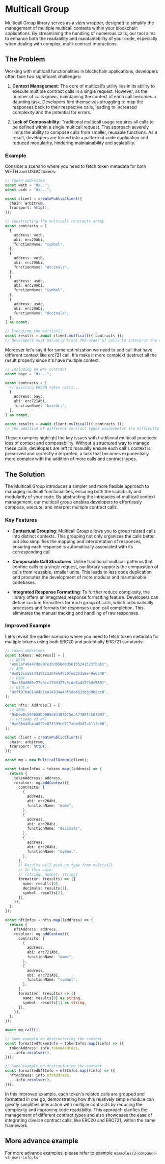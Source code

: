 # Multicall Group

Multicall Group library serves as a [viem](https://github.com/wevm/viem) wrapper, designed to simplify the management of multiple multicall contexts within your blockchain applications. By streamlining the handling of numerous calls, our tool aims to enhance both the readability and maintainability of your code, especially when dealing with complex, multi-contract interactions.

## The Problem

Working with multicall functionalities in blockchain applications, developers often face two significant challenges:

1. **Context Management**: The core of multicall's utility lies in its ability to execute multiple contract calls in a single request. However, as the number of calls grows, maintaining the context of each call becomes a daunting task. Developers find themselves struggling to map the responses back to their respective calls, leading to increased complexity and the potential for errors.

2. **Lack of Composability**: Traditional multicall usage requires all calls to be defined within a single multicall request. This approach severely limits the ability to compose calls from smaller, reusable functions. As a result, developers are forced into a pattern of code duplication and reduced modularity, hindering maintainability and scalability.

### Example

Consider a scenario where you need to fetch token metadata for both WETH and USDC tokens:

```ts
// Token addresses
const weth = "0x..";
const usdc = "0x...";

const client = createPublicClient({
  chain: arbitrum,
  transport: http(),
});

// Constructing the multicall contracts array
const contracts = [
  {
    address: weth,
    abi: erc20Abi,
    functionName: "symbol",
  },
  {
    address: weth,
    abi: erc20Abi,
    functionName: "decimals",
  },
  {
    address: usdc,
    abi: erc20Abi,
    functionName: "symbol",
  },
  {
    address: usdc,
    abi: erc20Abi,
    functionName: "decimals",
  },
] as const;

// Executing the multicall
const results = await client.multicall({ contracts });
// Developers must manually track the order of calls to interpret the results correctly.
```

Moreover let's say if for some optimization we need to add call that have different context like erc721 call. It's make it more complext destruct all the result properly since it's have multiple context.

```ts
// Including an NFT contract
const bayc = "0x...";

const contracts = [
  // Existing ERC20 token calls...
  {
    address: bayc,
    abi: erc721Abi,
    functionName: "baseUri",
  },
] as const;

const results = await client.multicall({ contracts });
// The addition of different contract types exacerbates the difficulty in result management.
```

These examples highlight the key issues with traditional multicall practices: loss of context and composability. Without a structured way to manage these calls, developers are left to manually ensure each call's context is preserved and correctly interpreted, a task that becomes exponentially more complex with the addition of more calls and contract types.

## The Solution

The Multicall Group introduces a simpler and more flexible approach to managing multicall functionalities, ensuring both the scalability and modularity of your code. By abstracting the intricacies of multicall context management, our multicall group enables developers to effortlessly compose, execute, and interpret multiple contract calls.

### Key Features

- **Contextual Grouping**: Multicall Group allows you to group related calls into distinct contexts. This grouping not only organizes the calls better but also simplifies the mapping and interpretation of responses, ensuring each response is automatically associated with its corresponding call.

- **Composable Call Structures**: Unlike traditional multicall patterns that confine calls to a single request, our library supports the composition of calls from reusable, smaller units. This leads to less code duplication and promotes the development of more modular and maintainable codebases.

- **Integrated Response Formatting**: To further reduce complexity, the library offers an integrated response formatting feature. Developers can define custom formatters for each group of calls, which automatically processes and formats the responses upon call completion. This eliminates the manual tracking and handling of raw responses.

### Improved Example

Let's revisit the earlier scenario where you need to fetch token metadata for multiple tokens using both ERC20 and potentially ERC721 standards:

```ts
// Token addresses
const tokens: Address[] = [
  // WETH
  "0x82af49447d8a07e3bd95bd0d56f35241523fbab1",
  // ARB
  "0x912ce59144191c1204e64559fe8253a0e49e6548",
  // USDC
  "0xaf88d065e77c8cc2239327c5edb3a432268e5831",
  // USDC.e
  "0xff970a61a04b1ca14834a43f5de4533ebddb5cc8",
];

const nfts: Address[] = [
  // XBOX
  "0xDeeDc540B58D2089e834876f5ecA778FfC507993",
  // Uniswap V3 NFT
  "0xc36442b4a4522e871399cd717abdd847ab11fe88",
];

const client = createPublicClient({
  chain: arbitrum,
  transport: http(),
});

const mg = new MulticallGroup(client);

const tokenInfos = tokens.map((address) => {
  return {
    tokenAddress: address,
    resolver: mg.addContext({
      contracts: [
        {
          address,
          abi: erc20Abi,
          functionName: "name",
        },
        {
          address,
          abi: erc20Abi,
          functionName: "decimals",
        },
        {
          address,
          abi: erc20Abi,
          functionName: "symbol",
        },
      ],
      // Results will pick up type from multicall
      // In this case:
      // [string, number, string]
      formatter: (results) => ({
        name: results[0],
        decimals: results[1],
        symbol: results[2],
      }),
    }),
  };
});

const nftInfos = nfts.map((address) => {
  return {
    nftAddress: address,
    resolver: mg.addContext({
      contracts: [
        {
          address,
          abi: erc721Abi,
          functionName: "name",
        },
        {
          address,
          abi: erc721Abi,
          functionName: "symbol",
        },
      ],
      formatter: (results) => ({
        name: results[0] as string,
        symbol: results[1] as string,
      }),
    }),
  };
});

await mg.call();

// Some example on destructuring the context
const formattedTokenInfo = tokenInfos.map((info) => ({
  tokenAddress: info.tokenAddress,
  ...info.resolver(),
}));

// Some example on destructuring the context
const formattedNftInfo = nftInfos.map((info) => ({
  nftAddress: info.nftAddress,
  ...info.resolver(),
}));
```

In this improved example, each token's related calls are grouped and formatted in one go, demonstrating how this relatively simple module can greatly simplifies interaction with multiple contracts by reducing the complexity and improving code readability. This approach clarifies the management of different contract types and also showcases the ease of integrating diverse contract calls, like ERC20 and ERC721, within the same framework.

## More advance example

For more advance examples, please refer to example `examples/3-compound-v3-user-info.ts`
